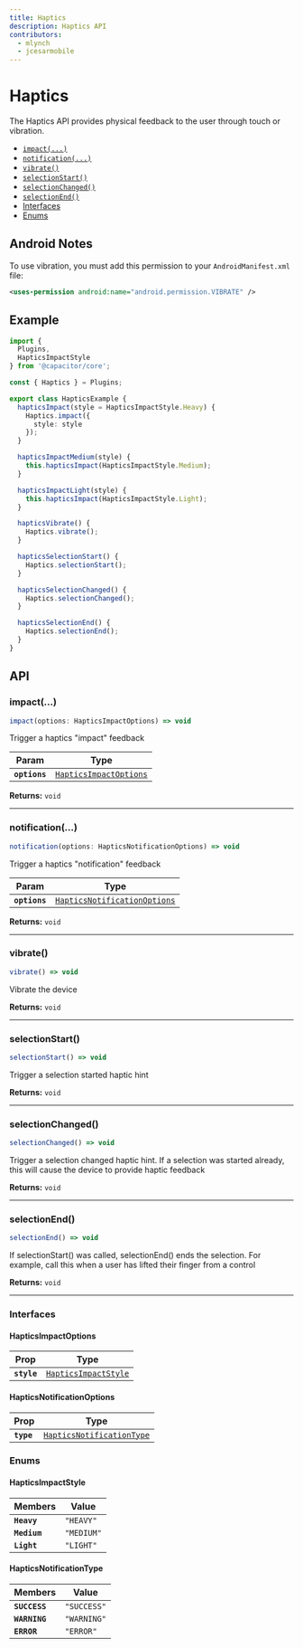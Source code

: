 ```yaml
---
title: Haptics
description: Haptics API
contributors:
  - mlynch
  - jcesarmobile
---
```


<plugin-platforms platforms="ios,android"></plugin-platforms>

# Haptics

The Haptics API provides physical feedback to the user through touch or vibration.

<!--DOCGEN_INDEX_START-->
<div class="docgen docgen-index">

* [`impact(...)`](#impact)
* [`notification(...)`](#notification)
* [`vibrate()`](#vibrate)
* [`selectionStart()`](#selectionstart)
* [`selectionChanged()`](#selectionchanged)
* [`selectionEnd()`](#selectionend)
* [Interfaces](#interfaces)
* [Enums](#enums)

</div>
<!--DOCGEN_INDEX_END-->

## Android Notes

To use vibration, you must add this permission to your `AndroidManifest.xml` file:

```xml
<uses-permission android:name="android.permission.VIBRATE" />
```

## Example

```typescript
import {
  Plugins,
  HapticsImpactStyle
} from '@capacitor/core';

const { Haptics } = Plugins;

export class HapticsExample {
  hapticsImpact(style = HapticsImpactStyle.Heavy) {
    Haptics.impact({
      style: style
    });
  }

  hapticsImpactMedium(style) {
    this.hapticsImpact(HapticsImpactStyle.Medium);
  }

  hapticsImpactLight(style) {
    this.hapticsImpact(HapticsImpactStyle.Light);
  }

  hapticsVibrate() {
    Haptics.vibrate();
  }

  hapticsSelectionStart() {
    Haptics.selectionStart();
  }

  hapticsSelectionChanged() {
    Haptics.selectionChanged();
  }

  hapticsSelectionEnd() {
    Haptics.selectionEnd();
  }
}
```

<!--DOCGEN_API_START-->
<!--Update the source file JSDoc comments and rerun docgen to update the docs below-->
<div class="docgen docgen-api">

## API

### impact(...)

```typescript
impact(options: HapticsImpactOptions) => void
```

Trigger a haptics "impact" feedback

| Param         | Type                                                                  |
| ------------- | --------------------------------------------------------------------- |
| **`options`** | <code><a href="#hapticsimpactoptions">HapticsImpactOptions</a></code> |

**Returns:** <code>void</code>

--------------------


### notification(...)

```typescript
notification(options: HapticsNotificationOptions) => void
```

Trigger a haptics "notification" feedback

| Param         | Type                                                                              |
| ------------- | --------------------------------------------------------------------------------- |
| **`options`** | <code><a href="#hapticsnotificationoptions">HapticsNotificationOptions</a></code> |

**Returns:** <code>void</code>

--------------------


### vibrate()

```typescript
vibrate() => void
```

Vibrate the device

**Returns:** <code>void</code>

--------------------


### selectionStart()

```typescript
selectionStart() => void
```

Trigger a selection started haptic hint

**Returns:** <code>void</code>

--------------------


### selectionChanged()

```typescript
selectionChanged() => void
```

Trigger a selection changed haptic hint. If a selection was
started already, this will cause the device to provide haptic
feedback

**Returns:** <code>void</code>

--------------------


### selectionEnd()

```typescript
selectionEnd() => void
```

If selectionStart() was called, selectionEnd() ends the selection.
For example, call this when a user has lifted their finger from a control

**Returns:** <code>void</code>

--------------------


### Interfaces


#### HapticsImpactOptions

| Prop        | Type                                                              |
| ----------- | ----------------------------------------------------------------- |
| **`style`** | <code><a href="#hapticsimpactstyle">HapticsImpactStyle</a></code> |


#### HapticsNotificationOptions

| Prop       | Type                                                                        |
| ---------- | --------------------------------------------------------------------------- |
| **`type`** | <code><a href="#hapticsnotificationtype">HapticsNotificationType</a></code> |


### Enums


#### HapticsImpactStyle

| Members      | Value                 |
| ------------ | --------------------- |
| **`Heavy`**  | <code>"HEAVY"</code>  |
| **`Medium`** | <code>"MEDIUM"</code> |
| **`Light`**  | <code>"LIGHT"</code>  |


#### HapticsNotificationType

| Members       | Value                  |
| ------------- | ---------------------- |
| **`SUCCESS`** | <code>"SUCCESS"</code> |
| **`WARNING`** | <code>"WARNING"</code> |
| **`ERROR`**   | <code>"ERROR"</code>   |

</div>
<!--DOCGEN_API_END-->